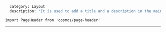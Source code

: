 ```meta
  category: Layout
  description: "It is used to add a title and a description in the main and internal pages."
```

`import PageHeader from 'cosmos/page-header'`

---
